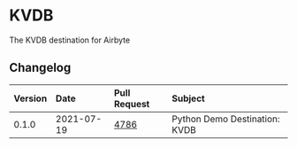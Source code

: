 # KVDB

The KVDB destination for Airbyte

## Changelog

| Version | Date       | Pull Request                                           | Subject                       |
| :------ | :--------- | :----------------------------------------------------- | :---------------------------- |
| 0.1.0   | 2021-07-19 | [4786](https://github.com/airbytehq/airbyte/pull/4786) | Python Demo Destination: KVDB |
